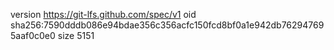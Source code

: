 version https://git-lfs.github.com/spec/v1
oid sha256:7590dddb086e94bdae356c356acfc150fcd8bf0a1e942db762947695aaf0c0e0
size 5151
